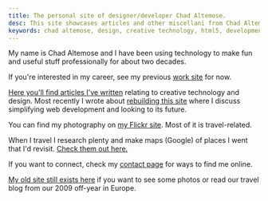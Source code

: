 ```yaml
---
title: The personal site of designer/developer Chad Altemose.
desc: This site showcases articles and other miscellani from Chad Altemose, a web designer and developer with a successful 20-year career tract.
keywords: chad altemose, design, creative technology, html5, development
---
```


My name is Chad Altemose and I have been using technology to make fun and useful stuff professionally for about two decades. 

If you're interested in my career, see my previous [work site](/work) for now.

[Here you'll find articles I've written](/articles) relating to creative technology and design. Most recently I wrote about [rebuilding this site](/articles/2013/10/12/remaking-this-site/) where I discuss simplifying web development and looking to its future.

You can find my photography on [my Flickr site](http://flickr.com/caltemose). Most of it is travel-related.

When I travel I research plenty and make maps (Google) of places I went that I'd revisit. [Check them out here.](/maps)

If you want to connect, check my [contact page](/contact) for ways to find me online.

[My old site still exists here](/site/) if you want to see some photos or read our travel blog from our 2009 off-year in Europe.